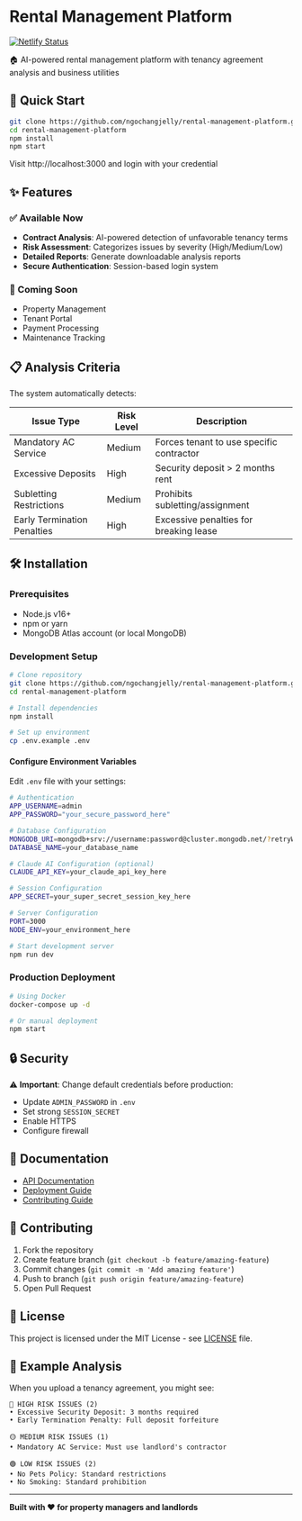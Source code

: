 # Rental Management Platform

[![Netlify Status](https://api.netlify.com/api/v1/badges/2f11dcaf-ac86-4f62-b962-9a090b858c28/deploy-status)](https://app.netlify.com/projects/rental-management-platform/deploys)

🏠 AI-powered rental management platform with tenancy agreement analysis and business utilities

## 🚀 Quick Start

```bash
git clone https://github.com/ngochangjelly/rental-management-platform.git
cd rental-management-platform
npm install
npm start
```

Visit http://localhost:3000 and login with your credential

## ✨ Features

### ✅ Available Now

- **Contract Analysis**: AI-powered detection of unfavorable tenancy terms
- **Risk Assessment**: Categorizes issues by severity (High/Medium/Low)
- **Detailed Reports**: Generate downloadable analysis reports
- **Secure Authentication**: Session-based login system

### 🚧 Coming Soon

- Property Management
- Tenant Portal
- Payment Processing
- Maintenance Tracking

## 📋 Analysis Criteria

The system automatically detects:

| Issue Type                  | Risk Level | Description                              |
| --------------------------- | ---------- | ---------------------------------------- |
| Mandatory AC Service        | Medium     | Forces tenant to use specific contractor |
| Excessive Deposits          | High       | Security deposit > 2 months rent         |
| Subletting Restrictions     | Medium     | Prohibits subletting/assignment          |
| Early Termination Penalties | High       | Excessive penalties for breaking lease   |

## 🛠️ Installation

### Prerequisites

- Node.js v16+
- npm or yarn
- MongoDB Atlas account (or local MongoDB)

### Development Setup

```bash
# Clone repository
git clone https://github.com/ngochangjelly/rental-management-platform.git
cd rental-management-platform

# Install dependencies
npm install

# Set up environment
cp .env.example .env
```

#### Configure Environment Variables

Edit `.env` file with your settings:

```bash
# Authentication
APP_USERNAME=admin
APP_PASSWORD="your_secure_password_here"

# Database Configuration
MONGODB_URI=mongodb+srv://username:password@cluster.mongodb.net/?retryWrites=true&w=majority&appName=YourApp
DATABASE_NAME=your_database_name

# Claude AI Configuration (optional)
CLAUDE_API_KEY=your_claude_api_key_here

# Session Configuration
APP_SECRET=your_super_secret_session_key_here

# Server Configuration
PORT=3000
NODE_ENV=your_environment_here
```

```bash
# Start development server
npm run dev
```

### Production Deployment

```bash
# Using Docker
docker-compose up -d

# Or manual deployment
npm start
```

## 🔒 Security

⚠️ **Important**: Change default credentials before production:

- Update `ADMIN_PASSWORD` in `.env`
- Set strong `SESSION_SECRET`
- Enable HTTPS
- Configure firewall

## 📖 Documentation

- [API Documentation](docs/API.md)
- [Deployment Guide](docs/DEPLOYMENT.md)
- [Contributing Guide](docs/CONTRIBUTING.md)

## 🤝 Contributing

1. Fork the repository
2. Create feature branch (`git checkout -b feature/amazing-feature`)
3. Commit changes (`git commit -m 'Add amazing feature'`)
4. Push to branch (`git push origin feature/amazing-feature`)
5. Open Pull Request

## 📄 License

This project is licensed under the MIT License - see [LICENSE](LICENSE) file.

## 🎯 Example Analysis

When you upload a tenancy agreement, you might see:

```
🔴 HIGH RISK ISSUES (2)
• Excessive Security Deposit: 3 months required
• Early Termination Penalty: Full deposit forfeiture

🟡 MEDIUM RISK ISSUES (1)
• Mandatory AC Service: Must use landlord's contractor

🟢 LOW RISK ISSUES (2)
• No Pets Policy: Standard restrictions
• No Smoking: Standard prohibition
```

---

**Built with ❤️ for property managers and landlords**
